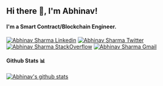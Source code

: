 ## Hi there 👋, I'm Abhinav!

#### I'm a Smart Contract/Blockchain Engineer.
   
[![Abhinav Sharma Linkedin](https://img.shields.io/badge/LinkedIn-0077B5?style=for-the-badge&logo=linkedin&logoColor=white)](https://www.linkedin.com/in/abhinav-sharma-22396299)
[![Abhinav Sharma Twitter](https://img.shields.io/badge/X_Profile-000000?style=for-the-badge&logo=x&logoColor=white)](https://x.com/AbhiSharma_003)
[![Abhinav Sharma StackOverflow](https://img.shields.io/badge/StackOverflow-F48024?style=for-the-badge&logo=stackoverflow&logoColor=white)](https://stackoverflow.com/users/22000699/solblaze)
[![Abhinav Sharma Gmail](https://img.shields.io/badge/Gmail-D14836?style=for-the-badge&logo=gmail&logoColor=white)](mailto:abhi5237@gmail.com)

#### Github Stats 📊

[![Abhinav's github stats](https://github-readme-stats.vercel.app/api?username=AbhiSharma1210)](https://github.com/anuraghazra/github-readme-stats)

